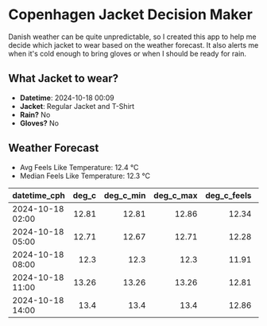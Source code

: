 
# Copenhagen Jacket Decision Maker

Danish weather can be quite unpredictable, so I created this app to help me decide which jacket to wear based on the weather forecast. 
It also alerts me when it's cold enough to bring gloves or when I should be ready for rain.

## What Jacket to wear?

- **Datetime**: 2024-10-18 00:09
- **Jacket**: Regular Jacket and T-Shirt
- **Rain?** No
- **Gloves?** No

## Weather Forecast
- Avg Feels Like Temperature: 12.4 °C
- Median Feels Like Temperature: 12.3 °C

| datetime_cph     |   deg_c |   deg_c_min |   deg_c_max |   deg_c_feels | weather   | wind   | rain   |
|:-----------------|--------:|------------:|------------:|--------------:|:----------|:-------|:-------|
| 2024-10-18 02:00 |   12.81 |       12.81 |       12.86 |         12.34 | Clouds    | Medium | None   |
| 2024-10-18 05:00 |   12.71 |       12.67 |       12.71 |         12.28 | Clouds    | Low    | None   |
| 2024-10-18 08:00 |   12.3  |       12.3  |       12.3  |         11.91 | Clouds    | Low    | None   |
| 2024-10-18 11:00 |   13.26 |       13.26 |       13.26 |         12.81 | Clouds    | Low    | None   |
| 2024-10-18 14:00 |   13.4  |       13.4  |       13.4  |         12.86 | Clouds    | Low    | None   |
        